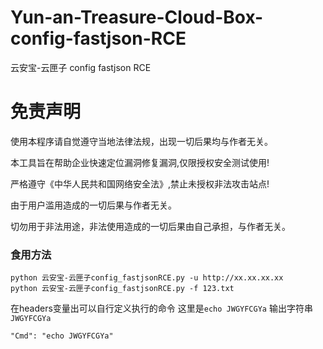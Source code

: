 # Yun-an-Treasure-Cloud-Box-config-fastjson-RCE
云安宝-云匣子 config fastjson RCE

# 免责声明
使用本程序请自觉遵守当地法律法规，出现一切后果均与作者无关。

本工具旨在帮助企业快速定位漏洞修复漏洞,仅限授权安全测试使用!

严格遵守《中华人民共和国网络安全法》,禁止未授权非法攻击站点!

由于用户滥用造成的一切后果与作者无关。

切勿用于非法用途，非法使用造成的一切后果由自己承担，与作者无关。

### 食用方法

```
python 云安宝-云匣子config_fastjsonRCE.py -u http://xx.xx.xx.xx
python 云安宝-云匣子config_fastjsonRCE.py -f 123.txt
```

在headers变量出可以自行定义执行的命令
这里是`echo JWGYFCGYa` 输出字符串 `JWGYFCGYa`
```
"Cmd": "echo JWGYFCGYa"
```
